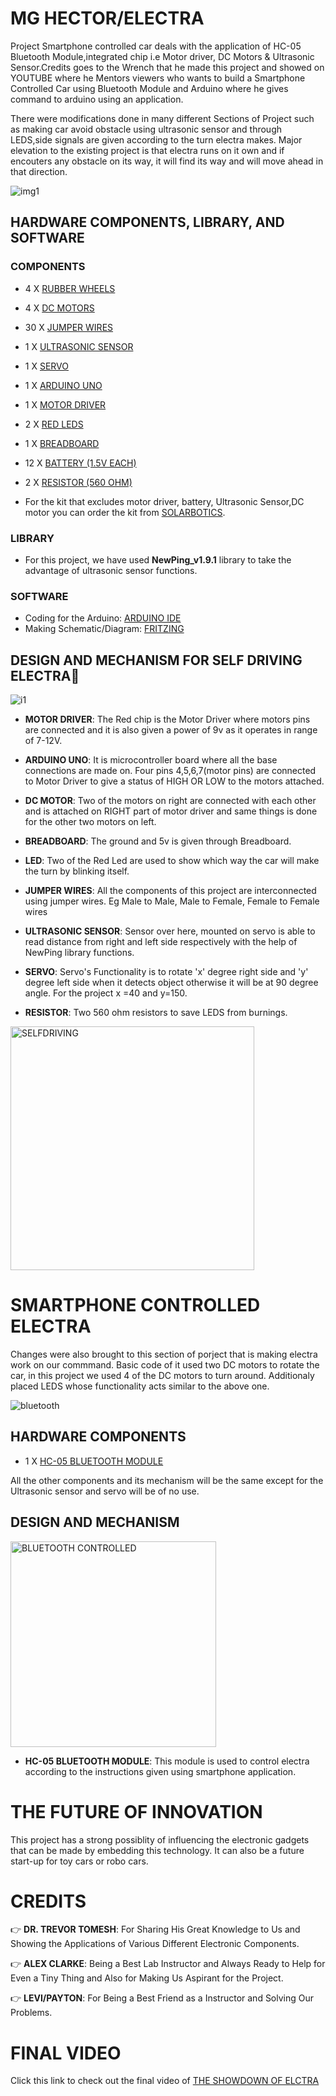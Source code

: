 # MG HECTOR/ELECTRA

Project Smartphone controlled car deals with the application of HC-05 Bluetooth Module,integrated chip i.e Motor driver, DC Motors & Ultrasonic Sensor.Credits goes to the Wrench that he made this project and showed on YOUTUBE where he Mentors viewers who wants to build a Smartphone Controlled Car using Bluetooth Module and Arduino where he gives command to arduino using an application.

There were modifications done in many different Sections of Project such as making car avoid obstacle using ultrasonic sensor and through LEDS,side signals are given according to the turn electra makes. Major elevation to the existing project is that electra runs on it own and if encouters any obstacle on its way, it will find its way and will move ahead in that direction.

![img1](https://user-images.githubusercontent.com/69771908/114747781-72705700-9d0e-11eb-96fd-b7f59df36b12.jpg)

## HARDWARE COMPONENTS, LIBRARY, AND SOFTWARE

### COMPONENTS

- 4     X     [RUBBER WHEELS](https://www.amazon.ca/Geekstory-Gearbox-Motor-200RPM-Arduino/dp/B0828RRCJK/ref=sr_1_4?dchild=1&keywords=WHEELS+AND+DC+MOTOR&qid=1618462084&sr=8-4)
- 4     X     [DC MOTORS](https://www.amazon.ca/Geekstory-Gearbox-Motor-200RPM-Arduino/dp/B0828RRCJK/ref=sr_1_4?dchild=1&keywords=WHEELS+AND+DC+MOTOR&qid=1618462084&sr=8-4)
- 30    X     [JUMPER WIRES](https://www.amazon.ca/Multicolored-Breadboard-Dupont-Jumper-wires/dp/B0758DPL2C/ref=sr_1_34?dchild=1&keywords=jumper+cable+set+for+arduino&qid=1618461429&sr=8-34)
- 1     X     [ULTRASONIC SENSOR](https://www.amazon.ca/CANADUINO-Ultrasonic-Distance-Sensor-Raspberry/dp/B075CRBS56/ref=sr_1_11?dchild=1&keywords=Ultrasonic+sensor&qid=1618461687&sr=8-11)
- 1     X     [SERVO](https://www.amazon.ca/Miuzei-Motors-Helicopter-Airplane-Control/dp/B07Z16DWGW/ref=sr_1_1?dchild=1&keywords=KeeYees+SG90+9G+Micro+Servo+Motor+with+PCA9685+16+Channel+12+Bit+PWM+Servo+Motor+Driver+IIC+Module+for+Arduino+RC+Robot+Helicopter+Airplane+Remote+Control&qid=1618461776&sr=8-1)
- 1     X     [ARDUINO UNO](https://www.amazon.ca/Arduino-A000073-Uno-REV3-SMD/dp/B00PUOVSYS/ref=sr_1_7?dchild=1&keywords=ARDUINO+UNO&qid=1618461819&sr=8-7)
- 1     X     [MOTOR DRIVER](https://www.amazon.ca/PChero-Controller-Module-Stepper-Arduino/dp/B07GTCWN9Z/ref=sr_1_1_sspa?dchild=1&keywords=MOTOR+DRIVER&qid=1618461850&sr=8-1-spons&psc=1&spLa=ZW5jcnlwdGVkUXVhbGlmaWVyPUFFUlNTU0hJMlNURlomZW5jcnlwdGVkSWQ9QTA1MTQyMzAzN0tMSVhZVjNPRFVJJmVuY3J5cHRlZEFkSWQ9QTA3NzI2NTgySlZDRERSQzg4VDRXJndpZGdldE5hbWU9c3BfYXRmJmFjdGlvbj1jbGlja1JlZGlyZWN0JmRvTm90TG9nQ2xpY2s9dHJ1ZQ==)
- 2     X     [RED LEDS](https://www.amazon.ca/EDGELEC-120pcs-Lights-Diffused-Emitting/dp/B08FB727WX/ref=sr_1_7?dchild=1&keywords=red+led&qid=1618461908&sr=8-7)
- 1     X     [BREADBOARD](https://www.amazon.ca/Eiechip-Breadboard-Solderless-Prototype-Universal/dp/B07RN4BTDF/ref=sr_1_18?dchild=1&keywords=BREADBOARD+SMALL&qid=1618461942&sr=8-18)
- 12    X     [BATTERY (1.5V EACH)](https://www.amazon.ca/Energizer-L92SBP-8-Ultimate-Lithium-Battery/dp/B071CNQ3TG/ref=sr_1_1_sspa?dchild=1&keywords=1.5V+ENERGIZER&qid=1618461976&sr=8-1-spons&psc=1&spLa=ZW5jcnlwdGVkUXVhbGlmaWVyPUFVQzdIV0RYSVBINUMmZW5jcnlwdGVkSWQ9QTA2NjkwMTgxNTVWU09SVU1EN1pBJmVuY3J5cHRlZEFkSWQ9QTA2MzMwODIzT1NCNDMxQ01RMzNWJndpZGdldE5hbWU9c3BfYXRmJmFjdGlvbj1jbGlja1JlZGlyZWN0JmRvTm90TG9nQ2xpY2s9dHJ1ZQ==)
- 2     X     [RESISTOR (560 OHM)](https://www.amazon.ca/Projects-10EP512560Rca-560-Resistors-Pack/dp/B07ZTR3L7J/ref=sr_1_6?dchild=1&keywords=560+OHM+RESISTOR&qid=1618462002&sr=8-6)

- For the kit that excludes motor driver, battery, Ultrasonic Sensor,DC motor you can order the kit from [SOLARBOTICS](https://solarbotics.com/product/ardx/).
### LIBRARY

- For this project, we have used **NewPing_v1.9.1** library to take the advantage of ultrasonic sensor functions.

### SOFTWARE 

- Coding for the Arduino:    [ARDUINO IDE](https://www.arduino.cc/en/software)
- Making Schematic/Diagram:  [FRITZING](https://fritzing.org/download/)

## DESIGN AND MECHANISM FOR SELF DRIVING ELECTRA:robot:

![i1](https://user-images.githubusercontent.com/69771908/114759497-79519680-9d1b-11eb-94f7-a71cb108fe47.jpeg)




- **MOTOR DRIVER**: The Red chip is the Motor Driver where motors pins are connected and                 it is also given a power of 9v as it operates in range of 7-12V.

- **ARDUINO UNO**: It is microcontroller board where all the base connections are                      made on. Four pins 4,5,6,7(motor pins) are connected to Motor                       Driver to give a status of HIGH OR LOW to the motors attached.

- **DC MOTOR**: Two of the motors on right are connected with each other and is attached on RIGHT part of motor driver and same things is done for the other two motors on left.

- **BREADBOARD**: The ground and 5v is given through Breadboard.

- **LED**: Two of the Red Led are used to show which way the car will make the turn by blinking itself.

- **JUMPER WIRES**: All the components of this project are interconnected using jumper wires. Eg Male to Male, Male to Female, Female to Female wires

- **ULTRASONIC SENSOR**: Sensor over here, mounted on servo is able to read distance from right and left side respectively with the help of NewPing library functions.

- **SERVO**: Servo's Functionality is to rotate 'x' degree right side and 'y' degree left side when it detects object otherwise it will be at 90 degree angle. For the project               x =40   and y=150.  
  
- **RESISTOR**: Two 560 ohm resistors to save LEDS from burnings.

<img width="390" alt="SELFDRIVING" src="https://user-images.githubusercontent.com/69771908/114755277-b2d3d300-9d16-11eb-9cc8-c533684eeff7.png">

# SMARTPHONE CONTROLLED ELECTRA

Changes were also brought to this section of porject that is making electra work on our commmand. Basic code of it used two DC motors to rotate the car, in this project we used 4 of the DC motors to turn around. Additionaly placed LEDS whose functionality acts similar to the above one. 
 
![bluetooth](https://user-images.githubusercontent.com/69771908/114813853-2f46d000-9d70-11eb-835c-b25f7213f9a8.jpg)

 
## HARDWARE COMPONENTS

- 1     X     [HC-05 BLUETOOTH MODULE](https://www.amazon.ca/DSD-TECH-HC-05-Pass-Through-Communication/dp/B01G9KSAF6/ref=sr_1_1_sspa?dchild=1&keywords=HC-05+BLUETOOTH+MODULE&qid=1618462037&sr=8-1-spons&psc=1&spLa=ZW5jcnlwdGVkUXVhbGlmaWVyPUEzRlhWTE40R0pNNEw0JmVuY3J5cHRlZElkPUEwNjc1NzQ0MVQxMEVRNktIUEpTMyZlbmNyeXB0ZWRBZElkPUEwNzYyNjIyM0dTMzhHUFo4VFBJMSZ3aWRnZXROYW1lPXNwX2F0ZiZhY3Rpb249Y2xpY2tSZWRpcmVjdCZkb05vdExvZ0NsaWNrPXRydWU=)
 
 All the other components and its mechanism will be the same except for the Ultrasonic sensor and servo will be of no use. 
 
 ## DESIGN AND MECHANISM
 
 <img width="329" alt="BLUETOOTH CONTROLLED" src="https://user-images.githubusercontent.com/69771908/114757686-650c9a00-9d19-11eb-9948-a999056a83e3.png">
 
 - **HC-05 BLUETOOTH MODULE**: This module is used to control electra according to the instructions given using smartphone application.

# THE FUTURE OF INNOVATION

This project has a strong possiblity of influencing the electronic gadgets that can be made by embedding this technology. It can also be a future start-up for toy cars or robo cars. 

# CREDITS

:point_right: **DR. TREVOR TOMESH**: For Sharing His Great Knowledge to Us and Showing the Applications of Various Different Electronic Components.

:point_right: **ALEX CLARKE**: Being a Best Lab Instructor and Always Ready to Help for Even a Tiny Thing and Also for Making Us Aspirant for the Project.

:point_right: **LEVI/PAYTON**: For Being a Best Friend as a Instructor and Solving Our Problems.

# FINAL VIDEO 

Click this link to check out the final video of [THE SHOWDOWN OF ELCTRA](https://youtu.be/YIb6OchHkYA)


 



